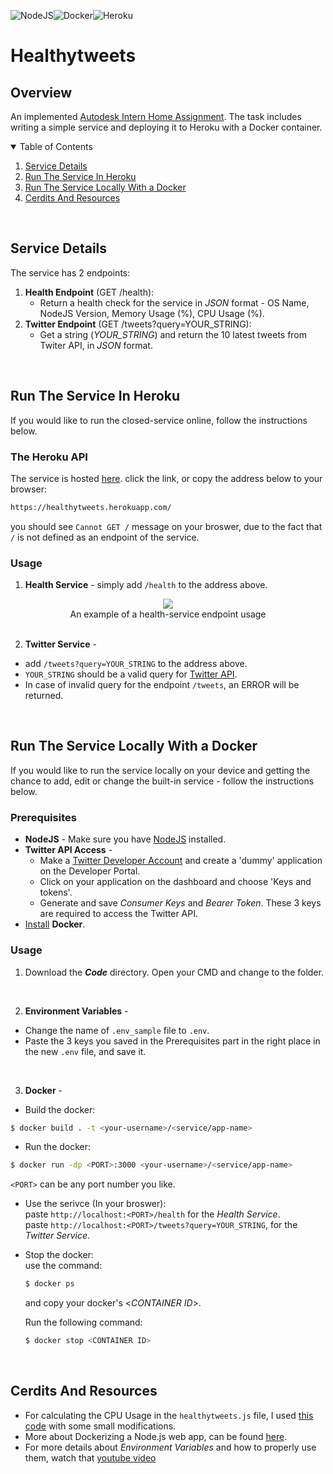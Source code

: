 <img alt="NodeJS" src="https://img.shields.io/badge/node.js-%2343853D.svg?style=for-the-badge&logo=node-dot-js&logoColor=white"/><img alt="Docker" src="https://img.shields.io/badge/docker-%230db7ed.svg?style=for-the-badge&logo=docker&logoColor=white"/><img alt="Heroku" src="https://img.shields.io/badge/heroku-%23430098.svg?style=for-the-badge&logo=heroku&logoColor=white"/>

# Healthytweets

## Overview
An implemented [Autodesk Intern Home Assignment](https://gist.github.com/guyguyon/f33f8cbd0fa2216d133070e9437f628a). The task includes writing a simple service and deploying it to Heroku with a Docker container.
<br/>


<details open="open">
  <summary>Table of Contents</summary>
  <ol>
    <li><a href="#service-details">Service Details</a></li>
    <li><a href="#run-the-service-in-heroku">Run The Service In Heroku</a></li>
    <li><a href="#run-the-service-locally-with-a-docker">Run The Service Locally With a Docker</a></li>
    <li><a href="#cerdits-and-resources">Cerdits And Resources</a></li>
  </ol>
</details>
<br/>

## Service Details
The service has 2 endpoints:
1. __Health Endpoint__ (GET /health):
   * Return a health check for the service in _JSON_ format - OS Name, NodeJS Version, Memory Usage (%), CPU Usage (%).  
2. __Twitter Endpoint__ (GET /tweets?query=YOUR_STRING):
   * Get a string (_YOUR_STRING_) and return the 10 latest tweets from Twiter API, in _JSON_ format. 
   
  <br/>
  
## Run The Service In Heroku
If you would like to run the closed-service online, follow the instructions below.
  
### The Heroku API
The service is hosted [here](https://healthytweets.herokuapp.com/). click the link, or copy the address below to your browser:
   ```sh
   https://healthytweets.herokuapp.com/
   ```
 you should see `Cannot GET /` message on your broswer, due to the fact that `/` is not defined as an endpoint of the service.
 
 ### Usage
 1. __Health Service__ - simply add `/health` to the address above.
 <div align="center">
 <img src="https://i.ibb.co/CP5VFgp/health.png"</img>
 </div>
 <div align="center">
  An example of a health-service endpoint usage
 </div>
 <br/>
   
 2. __Twitter Service__ - 
  * add `/tweets?query=YOUR_STRING` to the address above.  
  * `YOUR_STRING` should be a valid query for [Twitter API](https://developer.twitter.com/en/docs/twitter-api).  
  * In case of invalid query for the endpoint `/tweets`, an ERROR will be returned.
 <br/>

## Run The Service Locally With a Docker
If you would like to run the service locally on your device and getting the chance to add, edit or change the built-in service - follow the instructions below.  
### Prerequisites
* __NodeJS__ - Make sure you have [NodeJS](https://nodejs.org/en/) installed.
* __Twitter API Access__ - 
  * Make a [Twitter Developer Account](https://developer.twitter.com/en/apply-for-access) and create a 'dummy' application on the Developer Portal.
  * Click on your application on the dashboard and choose 'Keys and tokens'.
  * Generate and save _Consumer Keys_ and _Bearer Token_. These 3 keys are required to access the Twitter API.
* [Install](https://www.docker.com/get-started) __Docker__.

  
### Usage
1. Download the ___Code___ directory. Open your CMD and change to the folder.  
<br/>

2. __Environment Variables__ -
  * Change the name of `.env_sample` file to `.env`.
  * Paste the 3 keys you saved in the Prerequisites part in the right place in the new `.env` file, and save it.  
<br/>

3. __Docker__ -
  * Build the docker:
   ```sh
   $ docker build . -t <your-username>/<service/app-name>
   ```
      
  * Run the docker:
   ```sh
   $ docker run -dp <PORT>:3000 <your-username>/<service/app-name>
   ```
   `<PORT>` can be any port number you like. 
     
  * Use the serivce (In your broswer):  
     paste `http://localhost:<PORT>/health` for the _Health Service_.  
     paste `http://localhost:<PORT>/tweets?query=YOUR_STRING`, for the _Twitter Service_.  
       
  * Stop the docker:  
    use the command: 
    ```sh
    $ docker ps
    ``` 
    and copy your docker's <_CONTAINER ID_>.  
    
    Run the following command:
    ```sh
    $ docker stop <CONTAINER ID>
    ```
  <br/>
  
## Cerdits And Resources
* For calculating the CPU Usage in the  `healthytweets.js` file, I used [this code](https://gist.github.com/bag-man/5570809) with some small modifications.
* More about Dockerizing a Node.js web app, can be found [here](https://nodejs.org/en/docs/guides/nodejs-docker-webapp/).
* For more details about _Environment Variables_ and how to properly use them, watch that [youtube video](https://www.youtube.com/watch?v=17UVejOw3zA)

   


